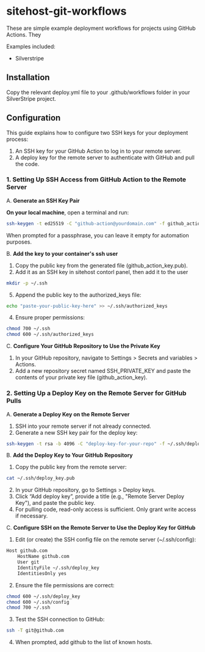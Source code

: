 # sitehost-git-workflows

These are simple example deployment workflows for projects using GitHub Actions. They

Examples included:

- Silverstripe

## Installation

Copy the relevant deploy.yml file to your .github/workflows folder in your SilverStripe project.

## Configuration

This guide explains how to configure two SSH keys for your deployment process:

1. An SSH key for your GitHub Action to log in to your remote server.
2. A deploy key for the remote server to authenticate with GitHub and pull the code.

### 1. Setting Up SSH Access from GitHub Action to the Remote Server

A. **Generate an SSH Key Pair**

**On your local machine**, open a terminal and run:

```bash
ssh-keygen -t ed25519 -C "github-action@yourdomain.com" -f github_action_key
```

When prompted for a passphrase, you can leave it empty for automation purposes.

B. **Add the key to your container's ssh user**

1.  Copy the public key from the generated file (github_action_key.pub).
2.  Add it as an SSH key in sitehost contorl panel, then add it to the user

```bash
mkdir -p ~/.ssh
```

5.  Append the public key to the authorized_keys file:

```bash
echo "paste-your-public-key-here" >> ~/.ssh/authorized_keys
```

4.  Ensure proper permissions:

```bash
chmod 700 ~/.ssh
chmod 600 ~/.ssh/authorized_keys
```

C. **Configure Your GitHub Repository to Use the Private Key**

1.  In your GitHub repository, navigate to Settings > Secrets and variables > Actions.
2.  Add a new repository secret named SSH_PRIVATE_KEY and paste the contents of your private key file (github_action_key).

### 2. Setting Up a Deploy Key on the Remote Server for GitHub Pulls

A. **Generate a Deploy Key on the Remote Server**

1.  SSH into your remote server if not already connected.
2.  Generate a new SSH key pair for the deploy key:

```bash
ssh-keygen -t rsa -b 4096 -C "deploy-key-for-your-repo" -f ~/.ssh/deploy_key
```

B. **Add the Deploy Key to Your GitHub Repository**

1. Copy the public key from the remote server:

```bash
cat ~/.ssh/deploy_key.pub
```

2. In your GitHub repository, go to Settings > Deploy keys.
3. Click “Add deploy key”, provide a title (e.g., "Remote Server Deploy Key"), and paste the public key.
4. For pulling code, read-only access is sufficient. Only grant write access if necessary.

C. **Configure SSH on the Remote Server to Use the Deploy Key for GitHub**

1. Edit (or create) the SSH config file on the remote server (~/.ssh/config):

```bash
Host github.com
    HostName github.com
    User git
    IdentityFile ~/.ssh/deploy_key
    IdentitiesOnly yes
```

2. Ensure the file permissions are correct:

```bash
chmod 600 ~/.ssh/deploy_key
chmod 600 ~/.ssh/config
chmod 700 ~/.ssh
```

3. Test the SSH connection to GitHub:

```bash
ssh -T git@github.com
```

4. When prompted, add github to the list of known hosts.
